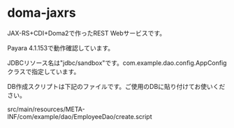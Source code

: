 # doma-jaxrs

JAX-RS+CDI+Doma2で作ったREST Webサービスです。

Payara 4.1.153で動作確認しています。

JDBCリソース名は"jdbc/sandbox"です。com.example.dao.config.AppConfigクラスで指定しています。

DB作成スクリプトは下記のファイルです。ご使用のDBに貼り付けてお使いください。

src/main/resources/META-INF/com/example/dao/EmployeeDao/create.script